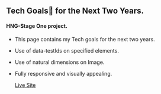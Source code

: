 ## Tech Goals🎯 for the Next Two Years.

#### HNG-Stage One project.

- This page contains my Tech goals for the next two years. 
- Use of data-testIds on specified elements.
- Use of natural dimensions on Image.
- Fully responsive and visually appealing.

  [Live Site](https://tech-goals-hng.netlify.app/)
